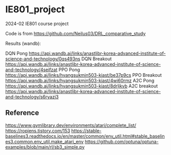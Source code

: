 # IE801_project

2024-02 IE801 course project

Code is from https://github.com/Neilus03/DRL_comparative_study

Results (wandb): 

DQN Pong https://api.wandb.ai/links/anastlibr-korea-advanced-institute-of-science-and-technology/0qs493ns
DQN Breakout https://api.wandb.ai/links/anastlibr-korea-advanced-institute-of-science-and-technology/4seifzat
PPO Pong https://api.wandb.ai/links/hyangsukmin503-kiast/be37p9cs
PPO Breakout https://api.wandb.ai/links/hyangsukmin503-kiast/4wi60rmz
A2C Pong https://api.wandb.ai/links/hyangsukmin503-kiast/8drljkvb
A2C breakout https://api.wandb.ai/links/anastlibr-korea-advanced-institute-of-science-and-technology/s6ryazj3

## Reference
https://www.gymlibrary.dev/environments/atari/complete_list/
https://ropiens.tistory.com/153
https://stable-baselines3.readthedocs.io/en/master/common/env_util.html#stable_baselines3.common.env_util.make_atari_env
https://github.com/optuna/optuna-examples/blob/main/rl/sb3_simple.py
